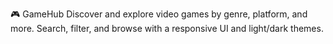 🎮 GameHub
Discover and explore video games by genre, platform, and more. Search, filter, and browse with a responsive UI and light/dark themes.

